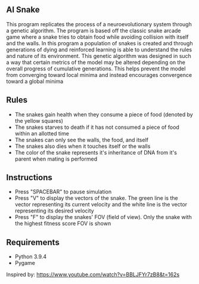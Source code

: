 ## AI Snake
This program replicates the process of a neuroevolutionary system through a genetic algorithm. The program is based off the classic snake arcade game where a snake tries to obtain food while avoiding collision with itself and the walls. In this program a population of snakes is created and through generations of dying and reinforced learning is able to understand the rules and nature of its environment. This genetic algorithm was designed in such a way that certain metrics of the model may be altered depending on the overall progress of cumulative generations. This helps prevent the model from converging toward local minima and instead encourages convergence toward a global minima

## Rules
- The snakes gain health when they consume a piece of food (denoted by the yellow squares)
- The snakes starves to death if it has not consumed a piece of food within an allotted time
- The snakes can only see the walls, the food, and itself
- The snakes also dies when it touches itself or the walls
- The color of the snake represents it's inheritance of DNA from it's parent when mating is performed

## Instructions
- Press "SPACEBAR" to pause simulation
- Press "V" to display the vectors of the snake. The green line is the vector representing its current velocity and the white line is the vector representing its desired velocity
- Press "F" to display the snakes' FOV (field of view). Only the snake with the highest fitness score FOV is shown

## Requirements
- Python 3.9.4
- Pygame

Inspired by: https://www.youtube.com/watch?v=BBLJFYr7zB8&t=162s
